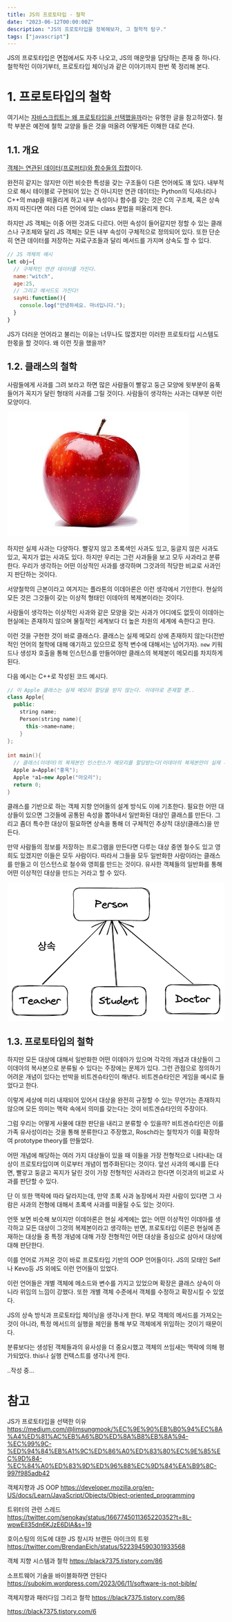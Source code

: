 ```yaml
---
title: JS의 프로토타입 - 철학
date: "2023-06-12T00:00:00Z"
description: "JS의 프로토타입을 정복해보자, 그 철학적 탐구."
tags: ["javascript"]
---
```


JS의 프로토타입은 면접에서도 자주 나오고, JS의 매운맛을 담당하는 존재 중 하나다. 철학적인 이야기부터, 프로토타입 체이닝과 같은 이야기까지 한번 쭉 정리해 본다.

# 1. 프로토타입의 철학

여기서는 [자바스크립트는 왜 프로토타입을 선택했을까](https://medium.com/@limsungmook/%EC%9E%90%EB%B0%94%EC%8A%A4%ED%81%AC%EB%A6%BD%ED%8A%B8%EB%8A%94-%EC%99%9C-%ED%94%84%EB%A1%9C%ED%86%A0%ED%83%80%EC%9E%85%EC%9D%84-%EC%84%A0%ED%83%9D%ED%96%88%EC%9D%84%EA%B9%8C-997f985adb42)라는 유명한 글을 참고하였다. 철학 부분은 예전에 철학 교양을 들은 것을 떠올려 어떻게든 이해한 대로 쓴다.

## 1.1. 개요

[객체는 연관된 데이터(프로퍼티)와 함수들의 집합](https://developer.mozilla.org/ko/docs/Learn/JavaScript/Objects/Basics#%EA%B0%9D%EC%B2%B4_%EA%B8%B0%EB%B3%B8)이다.

완전히 같지는 않지만 이런 비슷한 특성을 갖는 구조들이 다른 언어에도 꽤 있다. 내부적으로 해시 테이블로 구현되어 있는 건 아니지만 연관 데이터는 Python의 딕셔너리나 C++의 map을 떠올리게 하고 내부 속성이나 함수를 갖는 것은 C의 구조체, 혹은 상속까지 따진다면 여러 다른 언어에 있는 class 문법을 떠올리게 한다.

하지만 JS 객체는 이중 어떤 것과도 다르다. 어떤 속성이 들어갈지만 정할 수 있는 클래스나 구조체와 달리 JS 객체는 모든 내부 속성이 구체적으로 정의되어 있다. 또한 단순히 연관 데이터를 저장하는 자료구조들과 달리 메서드를 가지며 상속도 할 수 있다.

```js
// JS 객체의 예시
let obj={
  // 구체적인 연관 데이터를 가진다.
  name:"witch",
  age:25,
  // 그리고 메서드도 가진다!
  sayHi:function(){
    console.log("안녕하세요. 마녀입니다.");
  }
}
```

JS가 더러운 언어라고 불리는 이유는 너무나도 많겠지만 이러한 프로토타입 시스템도 한몫을 할 것이다. 왜 이런 짓을 했을까?

## 1.2. 클래스의 철학

사람들에게 사과를 그려 보라고 하면 많은 사람들이 빨갛고 둥근 모양에 윗부분이 움푹 들어가 꼭지가 달린 형태의 사과를 그릴 것이다. 사람들이 생각하는 사과는 대부분 이런 모양이다.

![apple](./apple.jpeg)

하지만 실제 사과는 다양하다. 빨갛지 않고 초록색인 사과도 있고, 둥글지 않은 사과도 있고, 꼭지가 없는 사과도 있다. 하지만 우리는 그런 사과들을 보고 모두 사과라고 분류한다. 우리가 생각하는 어떤 이상적인 사과를 생각하며 그것과의 적당한 비교로 사과인지 판단하는 것이다.

서양철학의 근본이라고 여겨지는 플라톤의 이데아론은 이런 생각에서 기인한다. 현실의 모든 것은 그것들이 갖는 이상적 형태인 이데아의 복제본이라는 것이다.

사람들이 생각하는 이상적인 사과와 같은 모양을 갖는 사과가 어디에도 없듯이 이데아는 현실에는 존재하지 않으며 물질적인 세계보다 더 높은 차원의 세계에 속한다고 한다.

이런 것을 구현한 것이 바로 클래스다. 클래스는 실제 메모리 상에 존재하지 않는다(전반적인 언어의 철학에 대해 얘기하고 있으므로 정적 변수에 대해서는 넘어가자). `new` 키워드나 생성자 호출을 통해 인스턴스를 만들어야만 클래스의 복제본이 메모리를 차지하게 된다.

다음 예시는 C++로 작성된 코드 예시다.

```cpp
// 이 Apple 클래스는 실제 메모리 할당을 받지 않는다. 이데아로 존재할 뿐..
class Apple{
  public:
    string name;
    Person(string name){
      this->name=name;
    }
};

int main(){
  // 클래스(이데아)의 복제본인 인스턴스가 메모리를 할당받는다(이데아의 복제본만이 실제 세계에 존재한다).
  Apple a=Apple("홍옥");
  Apple *a1=new Apple("아오리");
  return 0;
}
```

클래스를 기반으로 하는 객체 지향 언어들의 설계 방식도 이에 기초한다. 필요한 어떤 대상들이 있으면 그것들에 공통된 속성을 뽑아내서 일반화된 대상인 클래스를 만든다. 그리고 좀더 특수한 대상이 필요하면 상속을 통해 더 구체적인 추상적 대상(클래스)을 만든다.

만약 사람들의 정보를 저장하는 프로그램을 만든다면 다루는 대상 중엔 철수도 있고 영희도 있겠지만 이들은 모두 사람이다. 따라서 그들을 모두 일반화한 사람이라는 클래스를 만들고 이 인스턴스로 철수와 영희를 만드는 것이다. 유사한 객체들의 일반화를 통해 어떤 이상적인 대상을 만드는 거라고 할 수 있다.

![inherit](./inherit.png)

## 1.3. 프로토타입의 철학

하지만 모든 대상에 대해서 일반화한 어떤 이데아가 있으며 각각의 개념과 대상들이 그 이데아의 복사본으로 분류될 수 있다는 주장에는 문제가 있다. 그런 관점으로 정의하기 어려운 개념이 있다는 반박을 비트겐슈타인이 해낸다. 비트겐슈타인은 게임을 예시로 들었다고 한다.

이렇게 세상에 미리 내재되어 있어서 대상을 완전히 규정할 수 있는 무언가는 존재하지 않으며 모든 의미는 맥락 속에서 의미를 갖는다는 것이 비트겐슈타인의 주장이다.

그럼 우리는 어떻게 사물에 대한 판단을 내리고 분류할 수 있을까? 비트겐슈타인은 이를 가족 유사성이라는 것을 통해 분류한다고 주장했고, Rosch라는 철학자가 이를 확장하여 prototype theory를 만들었다. 

어떤 개념에 해당하는 여러 가지 대상들이 있을 때 이들을 가장 전형적으로 나타내는 대상이 프로토타입이며 이로부터 개념이 범주화된다는 것이다. 앞선 사과의 예시를 든다면, 빨갛고 둥글고 꼭지가 달린 것이 가장 전형적인 사과라고 한다면 이것과의 비교로 사과를 판단할 수 있다.

단 이 또한 맥락에 따라 달라지는데, 만약 초록 사과 농장에서 자란 사람이 있다면 그 사람은 사과의 전형에 대해서 초록색 사과를 떠올릴 수도 있는 것이다.

언뜻 보면 비슷해 보이지만 이데아론은 현실 세계에는 없는 어떤 이상적인 이데아를 생각하고 모든 대상이 그것의 복제본이라고 생각하는 반면, 프로토타입 이론은 현실에 존재하는 대상들 중 특정 개념에 대해 가장 전형적인 어떤 대상을 중심으로 삼아서 대상에 대해 판단한다.

이를 언어로 가져온 것이 바로 프로토타입 기반의 OOP 언어들이다. JS의 모태인 Self나 Kevo등 JS 외에도 이런 언어들이 있었다.

이런 언어들은 개별 객체에 메소드와 변수를 가지고 있었으며 확장은 클래스 상속이 아니라 위임의 느낌이 강했다. 또한 개별 객체 수준에서 객체를 수정하고 확장시킬 수 있었다. 

JS의 상속 방식과 프로토타입 체이닝을 생각나게 한다. 부모 객체의 메서드를 가져오는 것이 아니라, 특정 메서드의 실행을 체인을 통해 부모 객체에게 위임하는 것이기 때문이다.

분류보다는 생성된 객체들과의 유사성을 더 중요시했고 객체의 쓰임새는 맥락에 의해 평가되었다. this나 실행 컨텍스트를 생각나게 한다.

..작성 중...



# 참고

JS가 프로토타입을 선택한 이유 https://medium.com/@limsungmook/%EC%9E%90%EB%B0%94%EC%8A%A4%ED%81%AC%EB%A6%BD%ED%8A%B8%EB%8A%94-%EC%99%9C-%ED%94%84%EB%A1%9C%ED%86%A0%ED%83%80%EC%9E%85%EC%9D%84-%EC%84%A0%ED%83%9D%ED%96%88%EC%9D%84%EA%B9%8C-997f985adb42

객체지향과 JS OOP https://developer.mozilla.org/en-US/docs/Learn/JavaScript/Objects/Object-oriented_programming

트위터의 관련 스레드
https://twitter.com/senokay/status/1667745011365220352?t=8L-wpwEII35dn6KJzE6DlA&s=19

호이스팅의 의도에 대한 JS 창시자 브랜든 아이크의 트윗 https://twitter.com/BrendanEich/status/522394590301933568

객체 지향 시스템과 철학 https://black7375.tistory.com/86

소프트웨어 기술을 바이블화하면 안된다
https://subokim.wordpress.com/2023/06/11/software-is-not-bible/

객체지향과 패러다임 그리고 철학 https://black7375.tistory.com/86

https://black7375.tistory.com/6